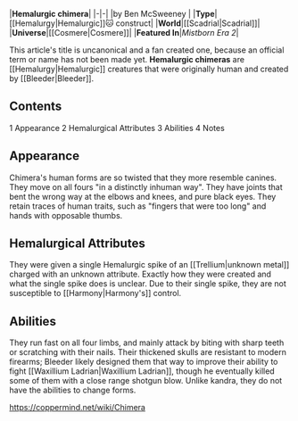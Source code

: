 |**Hemalurgic chimera**|
|-|-|
|by  Ben McSweeney |
|**Type**|[[Hemalurgy\|Hemalurgic]]🐱︎ construct|
|**World**|[[Scadrial\|Scadrial]]|
|**Universe**|[[Cosmere\|Cosmere]]|
|**Featured In**|*Mistborn Era 2*|

This article's title is uncanonical and a fan created one, because an official term or name has not been made yet.
**Hemalurgic chimeras** are [[Hemalurgy\|Hemalurgic]] creatures that were originally human and created by [[Bleeder\|Bleeder]].

## Contents

1 Appearance
2 Hemalurgical Attributes
3 Abilities
4 Notes


## Appearance
Chimera's human forms are so twisted that they more resemble canines. They move on all fours "in a distinctly inhuman way". They have joints that bent the wrong way at the elbows and knees, and pure black eyes. They retain traces of human traits, such as "fingers that were too long" and hands with opposable thumbs.

## Hemalurgical Attributes
They were given a single Hemalurgic spike of an [[Trellium\|unknown metal]] charged with an unknown attribute. Exactly how they were created and what the single spike does is unclear. Due to their single spike, they are not susceptible to [[Harmony\|Harmony's]] control.

## Abilities
They run fast on all four limbs, and mainly attack by biting with sharp teeth or scratching with their nails. Their thickened skulls are resistant to modern firearms; Bleeder likely designed them that way to improve their ability to fight [[Waxillium Ladrian\|Waxillium Ladrian]], though he eventually killed some of them with a close range shotgun blow.  Unlike kandra, they do not have the abilities to change forms.



https://coppermind.net/wiki/Chimera
